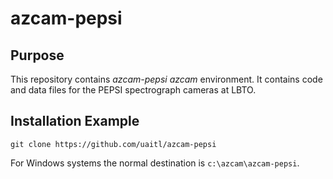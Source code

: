 # azcam-pepsi

## Purpose

This repository contains *azcam-pepsi* *azcam* environment. It contains code and data files for the PEPSI spectrograph cameras at LBTO.

## Installation Example

`git clone https://github.com/uaitl/azcam-pepsi`

For Windows systems the normal destination is `c:\azcam\azcam-pepsi`.

